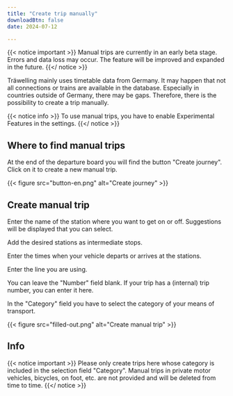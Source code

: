 ```yaml
---
title: "Create trip manually"
downloadBtn: false
date: 2024-07-12

---
```


{{< notice important >}}
Manual trips are currently in an early beta stage. Errors and data loss may occur.
The feature will be improved and expanded in the future.
{{</ notice >}}

Träwelling mainly uses timetable data from Germany. It may happen that not all connections or trains are available in the database.
Especially in countries outside of Germany, there may be gaps.
Therefore, there is the possibility to create a trip manually.

{{< notice info >}}
To use manual trips, you have to enable Experimental Features in the settings.
{{</ notice >}}

## Where to find manual trips
At the end of the departure board you will find the button "Create journey". Click on it to create a new manual trip.

{{< figure src="button-en.png" alt="Create journey" >}}

## Create manual trip
Enter the name of the station where you want to get on or off. Suggestions will be displayed that you can select.

Add the desired stations as intermediate stops.

Enter the times when your vehicle departs or arrives at the stations.

Enter the line you are using.

You can leave the "Number" field blank. If your trip has a (internal) trip number, you can enter it here.

In the "Category" field you have to select the category of your means of transport.


{{< figure src="filled-out.png" alt="Create manual trip" >}}

## Info
{{< notice important >}}
Please only create trips here whose category is included in the selection field "Category".
Manual trips in private motor vehicles, bicycles, on foot, etc. are not provided and will be deleted from time to time.
{{</ notice >}}

